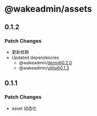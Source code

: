 # @wakeadmin/assets

## 0.1.2

### Patch Changes

- 更新依赖
- Updated dependencies
  - @wakeadmin/demi@0.2.0
  - @wakeadmin/utils@0.1.3

## 0.1.1

### Patch Changes

- asset 动态化
